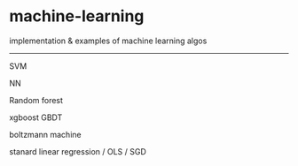 # machine-learning
implementation & examples of machine learning algos

----

SVM

NN

Random forest 

xgboost GBDT

boltzmann machine


stanard linear regression / OLS / SGD

